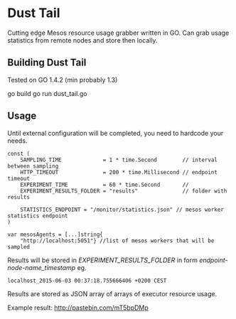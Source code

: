 # Dust Tail

Cutting edge Mesos resource usage grabber written in GO.
Can grab usage statistics from remote nodes and store then locally.

## Building Dust Tail

Tested on GO 1.4.2 (min probably 1.3)

go build
go run dust_tail.go


## Usage

Until external configuration will be completed, you need to hardcode your needs.

```
const (
	SAMPLING_TIME             = 1 * time.Second        // interval between sampling
	HTTP_TIMEOUT              = 200 * time.Millisecond // endpoint timeout
	EXPERIMENT_TIME           = 60 * time.Second       //
	EXPERIMENT_RESULTS_FOLDER = "results"              // folder with results

	STATISTICS_ENDPOINT = "/monitor/statistics.json" // mesos worker statistics endpoint
)

var mesosAgents = [...]string{
	"http://localhost:5051"} //list of mesos workers that will be sampled

```

Results will be stored in _EXPERIMENT_RESULTS_FOLDER_ in form _endpoint-node-name_timestamp_ eg.

```
localhost_2015-06-03 00:37:18.755666406 +0200 CEST
```

Results are stored as JSON array of arrays of executor resource usage.

Example result: http://pastebin.com/mT5bpDMp
